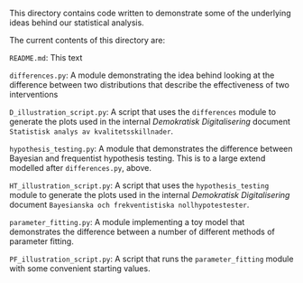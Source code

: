 This directory contains code written to demonstrate some of the underlying ideas behind our statistical analysis.

The current contents of this directory are:

`README.md`: This text

`differences.py`: A module demonstrating the idea behind looking at the difference between two distributions that describe the effectiveness of two interventions

`D_illustration_script.py`: A script that uses the `differences` module to generate the plots used in the internal _Demokratisk Digitalisering_ document `Statistisk analys
av kvalitetsskillnader`.

`hypothesis_testing.py`: A module that demonstrates the difference between Bayesian and frequentist hypothesis testing. This is to a large extend modelled after `differences.py`, above.

`HT_illustration_script.py`: A script that uses the `hypothesis_testing` module to generate the plots used in the internal _Demokratisk Digitalisering_ document `Bayesianska och frekventistiska nollhypotestester`.


`parameter_fitting.py`: A module implementing a toy model that demonstrates the difference between a number of different methods of parameter fitting.

`PF_illustration_script.py`: A script that runs the `parameter_fitting` module with some convenient starting values.
